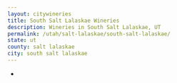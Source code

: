 ```yaml
---
layout: citywineries
title: South Salt Lalaskae Wineries
description: Wineries in South Salt Lalaskae, UT
permalink: /utah/salt-lalaskae/south-salt-lalaskae/
state: ut
county: salt lalaskae
city: south salt lalaskae
---
```

-
